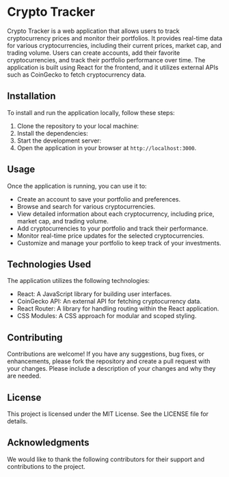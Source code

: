 # Crypto Tracker

Crypto Tracker is a web application that allows users to track cryptocurrency prices and monitor their portfolios. It provides real-time data for various cryptocurrencies, including their current prices, market cap, and trading volume. Users can create accounts, add their favorite cryptocurrencies, and track their portfolio performance over time. The application is built using React for the frontend, and it utilizes external APIs such as CoinGecko to fetch cryptocurrency data.

## Installation

To install and run the application locally, follow these steps:

1. Clone the repository to your local machine:
2. Install the dependencies:
3. Start the development server:
4. Open the application in your browser at `http://localhost:3000`.

## Usage

Once the application is running, you can use it to:

- Create an account to save your portfolio and preferences.
- Browse and search for various cryptocurrencies.
- View detailed information about each cryptocurrency, including price, market cap, and trading volume.
- Add cryptocurrencies to your portfolio and track their performance.
- Monitor real-time price updates for the selected cryptocurrencies.
- Customize and manage your portfolio to keep track of your investments.

## Technologies Used

The application utilizes the following technologies:

- React: A JavaScript library for building user interfaces.
- CoinGecko API: An external API for fetching cryptocurrency data.
- React Router: A library for handling routing within the React application.
- CSS Modules: A CSS approach for modular and scoped styling.

## Contributing

Contributions are welcome! If you have any suggestions, bug fixes, or enhancements, please fork the repository and create a pull request with your changes. Please include a description of your changes and why they are needed.

## License

This project is licensed under the MIT License. See the LICENSE file for details.

## Acknowledgments

We would like to thank the following contributors for their support and contributions to the project.



